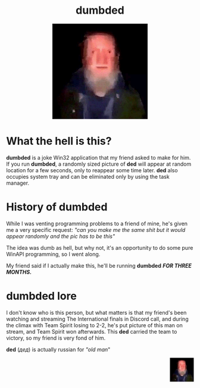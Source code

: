 <h1 align="center">dumbded</h1>

<div align="center">

![ded](https://raw.githubusercontent.com/suXinjke/dumbded/master/ded.bmp)

</div>

# **What the hell is this?**

**dumbded** is a joke Win32 application that my friend asked to make for him. If you run **dumbded**, a randomly sized picture of **ded** will appear at random location for a few seconds, only to reappear some time later. **ded** also occupies system tray and can be eliminated only by using the task manager.

# **History of dumbded**

While I was venting programming problems to a friend of mine, he's given me a very specific request: *"can you make me the same shit but it would appear randomly and the pic has to be this"*

The idea was dumb as hell, but why not, it's an opportunity to do some pure WinAPI programming, so I went along.

My friend said if I actually make this, he'll be running **dumbded** ***FOR THREE MONTHS.***

# **dumbded lore**

I don't know who is this person, but what matters is that my friend's been watching and streaming The International finals in Discord call, and during the climax with Team Spirit losing to 2-2, he's put picture of this man on stream, and Team Spirit won afterwards. This **ded** carried the team to victory, so my friend is very fond of him.

**ded** (*дед*) is actually russian for *"old man*"

<img align="right" width="64" height="64" src="https://raw.githubusercontent.com/suXinjke/dumbded/master/ded.bmp">